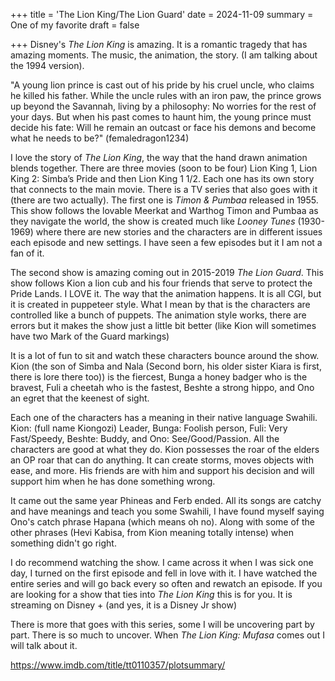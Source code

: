 +++
title = 'The Lion King/The Lion Guard'
date = 2024-11-09
summary = One of my favorite
draft = false

+++
Disney's *The Lion King* is amazing. It is a romantic tragedy that has amazing moments. The music, the animation, the story. (I am talking about the 1994 version).

"A young lion prince is cast out of his pride by his cruel uncle, who claims he killed his father. While the uncle rules with an iron paw, the prince grows up beyond the Savannah, living by a philosophy: No worries for the rest of your days. But when his past comes to haunt him, the young prince must decide his fate: Will he remain an outcast or face his demons and become what he needs to be?" (femaledragon1234)

I love the story of *The Lion King*, the way that the hand drawn animation blends together. There are three movies (soon to be four) Lion King 1, Lion King 2: Simba’s Pride and then Lion King 1 1/2. Each one has its own story that connects to the main movie. There is a TV series that also goes with it (there are two actually). The first one is *Timon & Pumbaa* released in 1955. This show follows the lovable Meerkat and Warthog Timon and Pumbaa as they navigate the world, the show is created much like *Looney Tunes* (1930-1969) where there are new stories and the characters are in different issues each episode and new settings. I have seen a few episodes but it I am not a fan of it.

The second show is amazing coming out in 2015-2019 *The Lion Guard*. This show follows Kion a lion cub and his four friends that serve to protect the Pride Lands. I LOVE it. The way that the animation happens. It is all CGI, but it is created in puppeteer style. What I mean by that is the characters are controlled like a bunch of puppets. The animation style works, there are errors but it makes the show just a little bit better (like Kion will sometimes have two Mark of the Guard markings)

It is a lot of fun to sit and watch these characters bounce around the show. Kion (the son of Simba and Nala (Second born, his older sister Kiara is first, there is lore there too)) is the fiercest, Bunga a honey badger who is the bravest, Fuli a cheetah who is the fastest, Beshte a strong hippo, and Ono an egret that the keenest of sight. 

Each one of the characters has a meaning in their native language Swahili. Kion: (full name Kiongozi) Leader, Bunga: Foolish person, Fuli: Very Fast/Speedy, Beshte: Buddy, and Ono: See/Good/Passion. All the characters are good at what they do. Kion possesses the roar of the elders an OP roar that can do anything. It can create storms, moves objects with ease, and more. His friends are with him and support his decision and will support him when he has done something wrong. 

It came out the same year Phineas and Ferb ended. All its songs are catchy and have meanings and teach you some Swahili, I have found myself saying Ono's catch phrase Hapana (which means oh no). Along with some of the other phrases (Hevi Kabisa, from Kion meaning totally intense) when something didn't go right. 

I do recommend watching the show. I came across it when I was sick one day, I turned on the first episode and fell in love with it. I have watched the entire series and will go back every so often and rewatch an episode. If you are looking for a show that ties into *The Lion King* this is for you. It is streaming on Disney + (and yes, it is a Disney Jr show) 

There is more that goes with this series, some I will be uncovering part by part. There is so much to uncover. When *The Lion King: Mufasa* comes out I will talk about it. 


https://www.imdb.com/title/tt0110357/plotsummary/